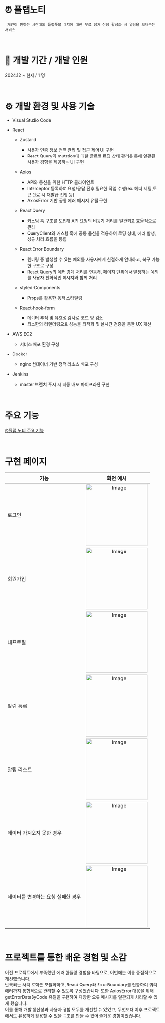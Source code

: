# ⏰ 플랩노티
```
 개인이 원하는 시간대의 플랩풋볼 매치에 대한 무료 참가 신청 활성화 시 알림을 보내주는 서비스
```
<br/>


# 📆 개발 기간 / 개발 인원
2024.12 ~ 현재 / 1 명

<br/>

# ⚙ 개발 환경 및 사용 기술
- Visual Studio Code
- React
  * Zustand
    - 사용자 인증 정보 전역 관리 및 접근 제어 UI 구현
    - React Query의 mutation에 대한 글로벌 로딩 상태 관리를 통해 일관된 사용자 경험을 제공하는 UI 구현
   
  * Axios
    -  API와 통신을 위한 HTTP 클라이언트
    -  Interceptor 등록하여 요청/응답 전후 필요한 작업 수행(ex. 헤더 세팅,토큰 만료 시 재발급 진행 등)
    -  AxiosError 기반 공통 에러 메시지 유틸 구현
 
  * React Query
    - 커스텀 훅 구조를 도입해 API 요청의 비동기 처리를 일관되고 효율적으로 관리
    - QueryClient와 커스텀 훅에 공통 옵션을 적용하여 로딩 상태, 에러 발생, 성공 처리 흐름을 통합

  * React Error Boundary
    -  렌더링 중 발생할 수 있는 예외를 사용자에게 친절하게 안내하고, 복구 가능한 구조로 구성
    -  React Query의 에러 경계 처리를 연동해, 페이지 단위에서 발생하는 예외를 사용자 친화적인 메시지와 함께 처리

  * styled-Components
    - Props를 활용한 동적 스타일링
      
  * React-hook-form
    - 데이터 추적 및 유효성 검사로 코드 양 감소
    - 최소한의 리렌더링으로 성능을 최적화 및 실시간 검증을 통한 UX 개선

- AWS EC2
  * 서비스 배포 환경 구성
- Docker
  * nginx 컨테이너 기반 정적 리소스 배포 구성

- Jenkins
  * master 브랜치 푸시 시 자동 배포 파이프라인 구현

<br/>

# 주요 기능
[⏰플랩 노티 주요 기능](https://github.com/shonseonghyun/subnoti-front-v2/wiki/%EC%A3%BC%EC%9A%94-%EA%B8%B0%EB%8A%A5)

<br/>

# 구현 페이지
| 기능 | 화면 예시 |
|------|-----------|
| 로그인 | <div align="center"><img width="200" alt="Image" src="https://github.com/user-attachments/assets/60cb0eb7-4f58-4ca4-9946-2133412bfa82" /></div> |
| 회원가입 | <div align="center"><img width="200" alt="Image" src="https://github.com/user-attachments/assets/bc7fd0a6-b20d-479a-a7f4-424afb23d7a9" /></div> |
| 내프로필 | <div align="center"><img width="200" alt="Image" src="https://github.com/user-attachments/assets/d5ba024b-1f46-4508-a815-2f325b468c40" /></div> |
| 알림 등록 |  <div align="center"><img width="200" alt="Image" src="https://github.com/user-attachments/assets/a01c5c87-83fa-4ca8-9978-1ad74583b041" /></div> |
| 알림 리스트 |  <div align="center"><img width="200" alt="Image" src="https://github.com/user-attachments/assets/c19bfbca-aaa5-42ab-b207-51bd46d8efa9" /></div> |
| 데이터 가져오지 못한 경우 |  <div align="center"><img width="200" alt="Image" src="https://github.com/user-attachments/assets/d33bee69-0288-4bde-83f5-049cab75df91" /></div> |
| 데이터를 변경하는 요청 실패한 경우 |  <div align="center"><img width="200" alt="Image" src="https://github.com/user-attachments/assets/4ea03777-5709-4a8c-b7af-73b86efea00b" /></div> |
<br/>

# 프로젝트를 통한 배운 경험 및 소감
이전 프로젝트에서 부족했던 에러 핸들링 경험을 바탕으로, 이번에는 이를 중점적으로 개선했습니다.
<br/>
반복되는 처리 로직은 모듈화하고, React Query와 ErrorBoundary를 연동하여 쿼리 에러까지 통합적으로 관리할 수 있도록 구성했습니다. 또한 AxiosError 대응을 위해 getErrorDataByCode 유틸을 구현하여 다양한 오류 메시지를 일관되게 처리할 수 있게 했습니다.
<br/>
이를 통해 개발 생산성과 사용자 경험 모두를 개선할 수 있었고,
무엇보다 이후 프로젝트에서도 유용하게 활용할 수 있을 구조를 만들 수 있어 즐거운 경험이었습니다.
